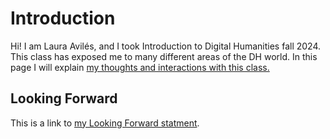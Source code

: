 # Introduction

Hi! I am Laura Avilés, and I took Introduction to Digital Humanities fall 2024. This class has exposed me to many different areas of the DH world. In this page I will explain [my thoughts and interactions with this class.](statement.md) 



## Looking Forward

This is a link to [my Looking Forward statment](lookingforward.html).
